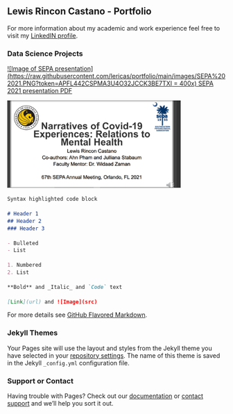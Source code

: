## Lewis Rincon Castano - Portfolio

For more information about my academic and work experience feel free to visit my [LinkedIN profile](https://www.linkedin.com/in/lrincas/).



### Data Science Projects

 [![Image of SEPA presentation](https://raw.githubusercontent.com/lericas/portfolio/main/images/SEPA%202021.PNG?token=APFL442CSPMA3U4O32JCCK3BE7TXI = 400x) SEPA 2021 presentation PDF](https://github.com/lericas/portfolio/blob/main/pdf_files/SEPA%202021%20Presentation.pdf)
 
 <img src="https://raw.githubusercontent.com/lericas/portfolio/main/images/SEPA%202021.PNG?token=APFL442CSPMA3U4O32JCCK3BE7TXI" width="400" />
 
```markdown
Syntax highlighted code block

# Header 1
## Header 2
### Header 3

- Bulleted
- List

1. Numbered
2. List

**Bold** and _Italic_ and `Code` text

[Link](url) and ![Image](src)
```

For more details see [GitHub Flavored Markdown](https://guides.github.com/features/mastering-markdown/).

### Jekyll Themes

Your Pages site will use the layout and styles from the Jekyll theme you have selected in your [repository settings](https://github.com/lericas/portfolio/settings/pages). The name of this theme is saved in the Jekyll `_config.yml` configuration file.

### Support or Contact

Having trouble with Pages? Check out our [documentation](https://docs.github.com/categories/github-pages-basics/) or [contact support](https://support.github.com/contact) and we’ll help you sort it out.
